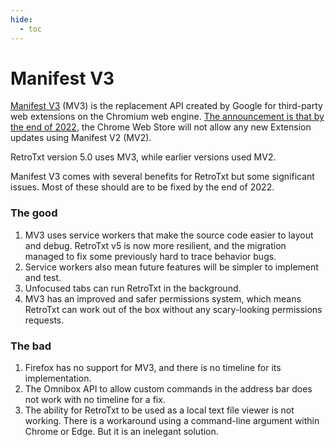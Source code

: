 ```yaml
---
hide:
  - toc
---
```

# Manifest V3

[Manifest V3](https://developer.chrome.com/docs/extensions/mv3/intro/) (MV3) is the replacement API created by Google for third-party web extensions on the Chromium web engine. [The announcement is that by the end of 2022](https://developer.chrome.com/docs/extensions/mv3/mv2-sunset/), the Chrome Web Store will not allow any new Extension updates using Manifest V2 (MV2).

RetroTxt version 5.0 uses MV3, while earlier versions used MV2.

Manifest V3 comes with several benefits for RetroTxt but some significant issues. Most of these should are to be fixed by the end of 2022.

### The good

1. MV3 uses service workers that make the source code easier to layout and debug. RetroTxt v5 is now more resilient, and the migration managed to fix some previously hard to trace behavior bugs.
1. Service workers also mean future features will be simpler to implement and test.
1. Unfocused tabs can run RetroTxt in the background.
1. MV3 has an improved and safer permissions system, which means RetroTxt can work out of the box without any scary-looking permissions requests.
### The bad

1. Firefox has no support for MV3, and there is no timeline for its implementation.
1. The Omnibox API to allow custom commands in the address bar does not work with no timeline for a fix.
1. The ability for RetroTxt to be used as a local text file viewer is not working. There is a workaround using a command-line argument within Chrome or Edge. But it is an inelegant solution.